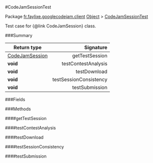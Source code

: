 #CodeJamSessionTest

Package [fr.faylixe.googlecodejam.client](nullfr/faylixe/googlecodejam/client)
[Object]() > [CodeJamSessionTest]()

Test case for {@link CodeJamSession} class.

###Summary


Return type | Signature
--- | ---:
[CodeJamSession]() | getTestSession
**void** | testContestAnalysis
**void** | testDownload
**void** | testSessionConsistency
**void** | testSubmission

###Fields


###Methods

####getTestSession


####testContestAnalysis


####testDownload


####testSessionConsistency


####testSubmission


